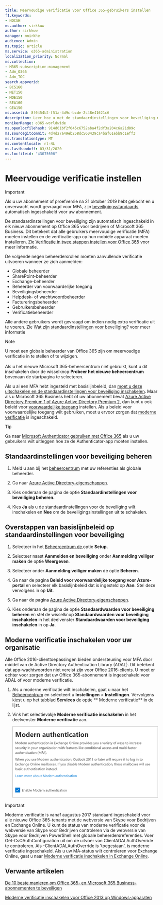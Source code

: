 ```yaml
---
title: Meervoudige verificatie voor Office 365-gebruikers instellen
f1.keywords:
- NOCSH
ms.author: sirkkuw
author: sirkkuw
manager: mnirkhe
audience: Admin
ms.topic: article
ms.service: o365-administration
localization_priority: Normal
ms.collection:
- M365-subscription-management
- Adm_O365
- Adm_TOC
search.appverid:
- BCS160
- MET150
- MOE150
- BEA160
- GEA150
ms.assetid: 8f0454b2-f51a-4d9c-bcde-2c48e41621c6
description: Leer hoe u met de standaardinstellingen voor beveiliging meervoudige verificatie kunt instellen voor Office 365-gebruikers.
monikerRange: o365-worldwide
ms.openlocfilehash: 914d01bf2f045c6752aba4f2df3a204c6a21d09c
ms.sourcegitcommit: 4d4d27a49eb258dc560439ca4baf61ebb9c1eff3
ms.translationtype: MT
ms.contentlocale: nl-NL
ms.lasthandoff: 03/31/2020
ms.locfileid: "43075606"
---
```

# <a name="set-up-multi-factor-authentication"></a>Meervoudige verificatie instellen
  
> [!IMPORTANT]
> Als u uw abonnement of proefversie na 21 oktober 2019 hebt gekocht en u onverwacht wordt gevraagd voor MFA, zijn [beveiligingsstandaards](https://docs.microsoft.com/azure/active-directory/fundamentals/concept-fundamentals-security-defaults) automatisch ingeschakeld voor uw abonnement.

De standaardinstellingen voor beveiliging zijn automatisch ingeschakeld in elk nieuw abonnement op Office 365 voor bedrijven of Microsoft 365 Business. Dit betekent dat alle gebruikers meervoudige verificatie (MFA) moeten instellen en de verificatie-app op hun mobiele apparaat moeten installeren. Zie [Verificatie in twee stappen instellen voor Office 365](https://support.office.com/article/ace1d096-61e5-449b-a875-58eb3d74de14) voor meer informatie.  

De volgende negen beheerdersrollen moeten aanvullende verificatie uitvoeren wanneer ze zich aanmelden:
- Globale beheerder
- SharePoint-beheerder
- Exchange-beheerder
- Beheerder van voorwaardelijke toegang
- Beveiligingsbeheerder
- Helpdesk- of wachtwoordbeheerder
- Factureringsbeheerder
- Gebruikersbeheerder
- Verificatiebeheerder

Alle andere gebruikers wordt gevraagd om indien nodig extra verificatie uit te voeren. Zie [Wat zijn standaardinstellingen voor beveiliging?](https://docs.microsoft.com/azure/active-directory/fundamentals/concept-fundamentals-security-defaults) voor meer informatie

> [!NOTE]
> U moet een globale beheerder van Office 365 zijn om meervoudige verificatie in te stellen of te wijzigen. <br><br>
> Als u het nieuwe Microsoft 365-beheercentrum niet gebruikt, kunt u dit inschakelen door de wisselknop **Probeer het nieuwe beheercentrum** bovenaan de startpagina te selecteren.

Als u al een MFA hebt ingesteld met basislijnbeleid, dan [moet u deze uitschakelen en de standaardinstellingen voor beveiliging inschakelen](#move-from-baseline-policies-to-security-defaults). Maar als u Microsoft 365 Business hebt of uw abonnement bevat [Azure Active Directory Premium 1 of Azure Active Directory Premium 2](https://azure.microsoft.com/pricing/details/active-directory/), dan kunt u ook beleid voor [voorwaardelijke toegang](https://docs.microsoft.com/azure/active-directory/conditional-access/overview) instellen. Als u beleid voor voorwaardelijke toegang wilt gebruiken, moet u ervoor zorgen dat [moderne verificatie](#enable-modern-authentication-for-your-organization) is ingeschakeld.

> [!TIP]
> Ga naar [Microsoft Authenticator gebruiken met Office 365](https://support.office.com/article/use-microsoft-authenticator-with-office-365-1412611f-ad8d-43ab-807c-7965e5155411?ui=en-US&rs=en-US&ad=US#ID0EAADAAA=_Step_1) als u uw gebruikers wilt uitleggen hoe ze de Authenticator-app moeten instellen.

## <a name="manage-security-defaults"></a>Standaardinstellingen voor beveiliging beheren

1. Meld u aan bij het [beheercentrum](https://go.microsoft.com/fwlink/p/?linkid=834822) met uw referenties als globale beheerder.
2. Ga naar [Azure Active Directory-eigenschappen](https://portal.azure.com/#blade/Microsoft_AAD_IAM/ActiveDirectoryMenuBlade/Properties).

3. Kies onderaan de pagina de optie **Standaardinstellingen voor beveiliging beheren**.
4. Kies **Ja** als u de standaardinstellingen voor de beveiliging wilt inschakelen en **Nee** om de beveiligingsinstellingen uit te schakelen.

## <a name="move-from-baseline-policies-to-security-defaults"></a>Overstappen van basislijnbeleid op standaardinstellingen voor beveiliging

1. Selecteer in het [Beheercentrum de ](https://go.microsoft.com/fwlink/p/?linkid=834822)optie **Setup**.

2. Selecteer naast **Aanmelden en beveiliging** onder **Aanmelding veiliger maken** de optie **Weergeven**.

3. Selecteer onder **Aanmelding veiliger maken** de optie **Beheren**. 

4. Ga naar de pagina **Beleid voor voorwaardelijke toegang voor Azure-portal** en selecteer elk basislijnbeleid dat is ingesteld op **Aan**. Stel deze vervolgens in op **Uit**.
5. Ga naar de pagina [Azure Active Directory-eigenschappen](https://portal.azure.com/#blade/Microsoft_AAD_IAM/ActiveDirectoryMenuBlade/Properties).
6. Kies onderaan de pagina de optie **Standaardwaarden voor beveiliging beheren** en stel de wisselknop **Standaardwaarden voor beveiliging inschakelen** in het deelvenster **Standaardwaarden voor beveiliging inschakelen** in op **Ja**. 

## <a name="enable-modern-authentication-for-your-organization"></a>Moderne verificatie inschakelen voor uw organisatie

Alle Office 2016-clienttoepassingen bieden ondersteuning voor MFA door middel van de Active Directory Authentication Library (ADAL). Dit betekent dat app-wachtwoorden niet vereist zijn voor Office 2016-clients. U moet er echter voor zorgen dat uw Office 365-abonnement is ingeschakeld voor ADAL of voor moderne verificatie.

1. Als u moderne verificatie wilt inschakelen, gaat u naar het [Beheercentrum](https://go.microsoft.com/fwlink/p/?linkid=834822) en selecteert u **Instellingen** \> **Instellingen**. Vervolgens kiest u op het tabblad **Services** de optie ** Moderne verificatie** in de lijst.

2. Vink het selectievakje **Moderne verificatie inschakelen** in het deelvenster **Moderne verificatie** aan. 

    ![Moderne verificatievenster met selectievakje inschakelen aangevinkt.](../../media/enablemodernauth.png)
    
> [!IMPORTANT]
> Moderne verificatie is vanaf augustus 2017 standaard ingeschakeld voor alle nieuwe Office 365-tenants met de webversie van Skype voor Bedrijven en Exchange Online. U kunt de status van moderne verificatie voor de webversie van Skype voor Bedrijven controleren via de webversie van Skype voor Bedrijven PowerShell met globale beheerdersreferenties. Voer Get-CsOAuthConfiguration uit om de uitvoer van ClientADALAuthOverride te controleren. Als -ClientADALAuthOverride is 'toegestaan', is moderne verificatie ingeschakeld.
Als u uw MA-status wilt controleren voor Exchange Online, gaat u naar [Moderne verificatie inschakelen in Exchange Online](https://docs.microsoft.com/exchange/clients-and-mobile-in-exchange-online/enable-or-disable-modern-authentication-in-exchange-online).

## <a name="related-articles"></a>Verwante artikelen

[De 10 beste manieren om Office 365- en Microsoft 365 Business-abonnementen te beveiligen](secure-your-business-data.md)

[Moderne verificatie inschakelen voor Office 2013 op Windows-apparaten](enable-modern-authentication.md)
